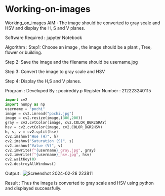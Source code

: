 # Working-on-images
Working_on_images
AIM :
The image should be converted to gray scale and HSV and display the H, S and V planes.

Software Required :
jupyter Notebook

Algorithm :
Step1:
Choose an image , the image should be a plant , Tree, flower or building.

Step 2:
Save the image and the filename should be username.jpg

Step 3:
Convert the image to gray scale and HSV

Step 4:
Display the H,S and V planes.

Program :
Developed By : pocireddy.p
Register Number : 212223240115
```python
import cv2
import numpy as np
username = "pochi"
image = cv2.imread("pochi.jpg")
image = cv2.resize(image,(300,200))
gray = cv2.cvtColor(image, cv2.COLOR_BGR2GRAY)
hsv = cv2.cvtColor(image, cv2.COLOR_BGR2HSV)
h, s, v = cv2.split(hsv)
cv2.imshow("Hue (H)", h)
cv2.imshow("Saturation (S)", s)
cv2.imshow("Value (V)", v)
cv2.imwrite(f"{username}_gray.jpg", gray)
cv2.imwrite(f"{username}_hsv.jpg", hsv)
cv2.waitKey(0)
cv2.destroyAllWindows()
```
Output :
![Screenshot 2024-02-28 223811](https://github.com/pochireddyp/Working-on-images/assets/150232043/179886ef-bf07-4e11-9172-ff73f6e70961)


Result :
Thus the image is converted to gray scale and HSV using python and displayed successfully.
